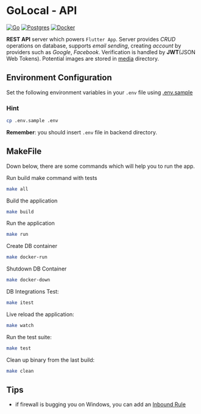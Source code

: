 # GoLocal - API

[![Go](https://img.shields.io/badge/Go-00ADD8?style=for-the-badge&logo=go&logoColor=white)](/backend/)
[![Postgres](https://img.shields.io/badge/PostgreSQL-316192?style=for-the-badge&logo=postgresql&logoColor=white)](/backend/internal/database/database.go)
[![Docker](https://img.shields.io/badge/docker-%230db7ed.svg?style=for-the-badge&logo=docker&logoColor=white)](/backend/docker-compose.yml)

**REST API** server which powers `Flutter App`. Server provides _CRUD_ operations on database, supports _email sending_, creating _account_ by providers such as _Google_, _Facebook_. Verification is handled by **JWT**(JSON Web Tokens). Potential images are stored in [media](/backend/media/) directory.

## Environment Configuration

Set the following environment variables in your `.env` file using [.env.sample](/backend/.env.sample)

### Hint

```bash
cp .env.sample .env
```

**Remember**: you should insert `.env` file in backend directory.

## MakeFile

Down below, there are some commands which will help you to run the app.

Run build make command with tests

```bash
make all
```

Build the application

```bash
make build
```

Run the application

```bash
make run
```

Create DB container

```bash
make docker-run
```

Shutdown DB Container

```bash
make docker-down
```

DB Integrations Test:

```bash
make itest
```

Live reload the application:

```bash
make watch
```

Run the test suite:

```bash
make test
```

Clean up binary from the last build:

```bash
make clean
```

## Tips

- if firewall is bugging you on Windows, you can add an [Inbound Rule](https://stackoverflow.com/a/65393403)
